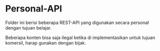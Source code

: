# Personal-API

Folder ini berisi beberapa REST-API yang digunakan secara personal dengan tujuan belajar.

Beberapa konten bisa saja ilegal ketika di implementasikan untuk tujuan komersil, harap gunakan dengan bijak.